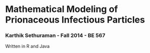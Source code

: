 Mathematical Modeling of Prionaceous Infectious Particles
=========================================================

### Karthik Sethuraman - Fall 2014 - BE 567

Written in R and Java
